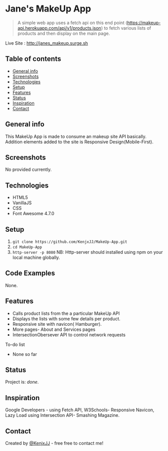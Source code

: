 # Jane's MakeUp App 

> A simple web app uses a fetch api on this end point (https://makeup-api.herokuapp.com/api/v1/products.json) to fetch 
various lists of products and then display on the main page.

Live Site : http://janes_makeup.surge.sh

## Table of contents

* [General info](#general-info)
* [Screenshots](#screenshots)
* [Technologies](#technologies)
* [Setup](#setup)
* [Features](#features)
* [Status](#status)
* [Inspiration](#inspiration)
* [Contact](#contact)

## General info

This MakeUp App is made to consume an makeup site API basically.
Addition elements added to the site is Responsive Design(Mobile-First).

## Screenshots
No provided currently.

## Technologies

* HTML5 
* VanillaJS
* CSS
* Font Awesome 4.7.0

## Setup

1. `git clone https://github.com/KenjxJJ/MakeUp-App.git`
2. `cd MakeUp-App`
3. `http-server -p 8080` 
NB: Http-server should installed using npm on your local machine globally.


## Code Examples

None.

## Features 

* Calls product lists from the a particular  MakeUp API
* Displays the lists with some few details per product.
* Responsive site with navicon( Hamburger).
* More pages- About and Services pages
* IntersectionObersever API to control network requests

To-do list
* None so far

## Status

Project is: _done_.

## Inspiration

Google Developers -  using Fetch API, W3Schools- Responsive Navicon, Lazy Load using Intersection API- Smashing Magazine.

## Contact

Created by [@KenjxJJ](joelkiggwe94@gmail.com) - free free to contact me!



